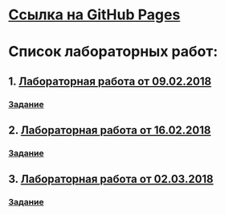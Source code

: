 # [Ссылка на GitHub Pages](https://vasily-kowalev.github.com/ITMO_labs_2)
# Список лабораторных работ:
## 1. [Лабораторная работа от 09.02.2018](2018_02_09)
### [Задание](https://github.com/GossJS/js_starters1/tree/05022018)
## 2. [Лабораторная работа от 16.02.2018](2018_02_16)
### [Задание](https://github.com/GossJS/js_starters1/tree/16022015)
## 3. [Лабораторная работа от 02.03.2018](2018_03_02)
### [Задание](https://kodaktor.ru/g/02032018)
